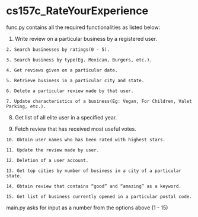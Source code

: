 # cs157c_RateYourExperience

func.py contains all the required functionalities as listed below:

  1. Write review on a particular business by a registered user.
  
	2. Search businesses by ratings(0 - 5).
  
	3. Search business by type(Eg. Mexican, Burgers, etc.).
  
	4. Get reviews given on a particular date.
  
	5. Retrieve business in a particular city and state.
  
	6. Delete a particular review made by that user.
  
	7. Update characteristics of a business(Eg: Vegan, For Children, Valet Parking, etc.).
  
  8. Get list of all elite user in a specified year.
  
  9. Fetch review that has received most useful votes.
  
	10. Obtain user names who has been rated with highest stars.
  
	11. Update the review made by user.
  
	12. Deletion of a user account.
  
	13. Get top cities by number of business in a city of a particular state.
  
	14. Obtain review that contains “good” and “amazing” as a keyword.
  
	15. Get list of business currently opened in a particular postal code.


main.py asks for input as a number from the options above (1 - 15)
